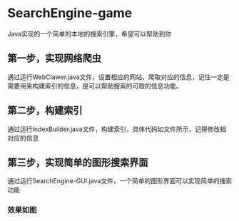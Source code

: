 # SearchEngine-game
Java实现的一个简单的本地的搜索引擎，希望可以帮助到你

## 第一步，实现网络爬虫
通过运行WebClawer.java文件，设置相应的网站，爬取对应的信息，记住一定是需要用来构建索引的信息，是可以帮助搜索的可取的信息功能。

## 第二步，构建索引
通过运行IndexBuilder.java文件，构建索引，具体代码如文件所示，记得修改相对应的信息

## 第三步，实现简单的图形搜索界面
通过运行SearchEngine-GUI.java文件，一个简单的图形界面可以实现简单的搜索功能

### 效果如图
